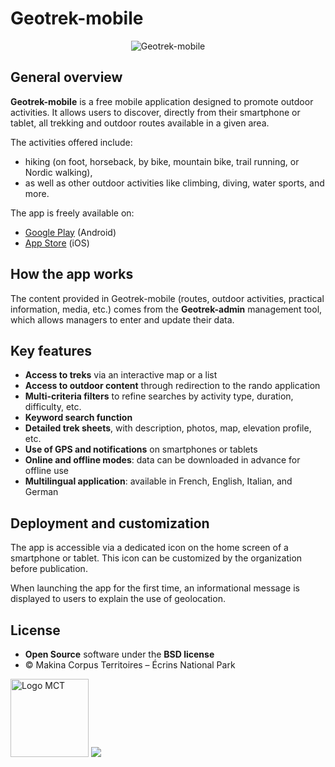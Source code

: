 # Geotrek-mobile

<center>
  <a title="Geotrek-mobile"><img src="/introduction/geotrek-mobile.png" alt="Geotrek-mobile"></a>
</center>

## General overview

**Geotrek-mobile** is a free mobile application designed to promote outdoor activities. It allows users to discover, directly from their smartphone or tablet, all trekking and outdoor routes available in a given area.

The activities offered include:

* hiking (on foot, horseback, by bike, mountain bike, trail running, or Nordic walking),
* as well as other outdoor activities like climbing, diving, water sports, and more.

The app is freely available on:

* [Google Play](https://play.google.com/store/apps/developer?id=Makina-Corpus) (Android)
* [App Store](https://apps.apple.com/fr/developer/makina-corpus/id353487759) (iOS)

## How the app works

The content provided in Geotrek-mobile (routes, outdoor activities, practical information, media, etc.) comes from the **Geotrek-admin** management tool, which allows managers to enter and update their data.

## Key features

* **Access to treks** via an interactive map or a list
* **Access to outdoor content** through redirection to the rando application
* **Multi-criteria filters** to refine searches by activity type, duration, difficulty, etc.
* **Keyword search function**
* **Detailed trek sheets**, with description, photos, map, elevation profile, etc.
* **Use of GPS and notifications** on smartphones or tablets
* **Online and offline modes**: data can be downloaded in advance for offline use
* **Multilingual application**: available in French, English, Italian, and German

## Deployment and customization

The app is accessible via a dedicated icon on the home screen of a smartphone or tablet. This icon can be customized by the organization before publication.

When launching the app for the first time, an informational message is displayed to users to explain the use of geolocation.

## License

* **Open Source** software under the **BSD license**
* © Makina Corpus Territoires – Écrins National Park

<a href="https://territoires.makina-corpus.com/"><img src="https://geotrek.fr/assets/img/logo_makina.svg" alt="Logo MCT" width="125"></a>
[<img src="https://geonature.fr/img/logo-pne.jpg">](https://www.ecrins-parcnational.fr)
